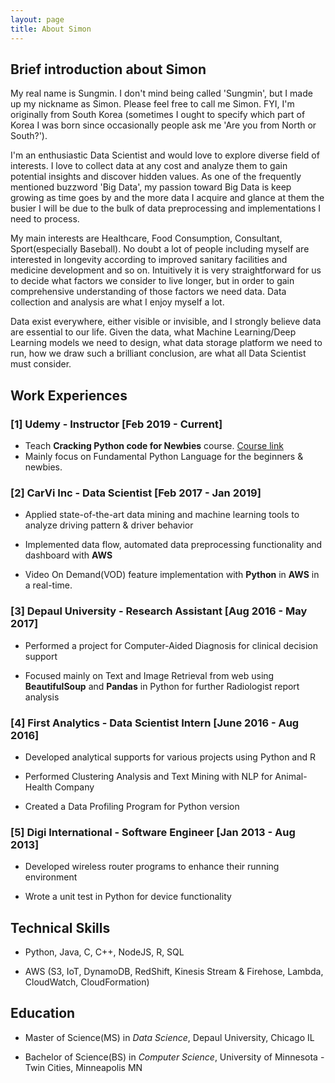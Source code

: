 ```yaml
---
layout: page
title: About Simon
---
```

## Brief introduction about Simon

My real name is Sungmin. I don't mind being called 'Sungmin', but I made up my nickname as Simon. Please feel free to call me Simon. FYI, I'm originally from South Korea (sometimes I ought to specify which part of Korea I was born since occasionally people ask me 'Are you from North or South?'). 

I'm an enthusiastic Data Scientist and would love to explore diverse field of interests. I love to collect data at any cost and analyze them to gain potential insights and discover hidden values. As one of the frequently mentioned buzzword 'Big Data', my passion toward Big Data is keep growing as time goes by and the more data I acquire and glance at them the busier I will be due to the bulk of data preprocessing and implementations I need to process.

My main interests are Healthcare, Food Consumption, Consultant, Sport(especially Baseball). No doubt a lot of people including myself are interested in longevity according to improved sanitary facilities and medicine development and so on. Intuitively it is very straightforward for us to decide what factors we consider to live longer, but in order to gain comprehensive understanding of those factors we need data. Data collection and analysis are what I enjoy myself a lot. 

Data exist everywhere, either visible or invisible, and I strongly believe data are essential to our life. Given the data, what Machine Learning/Deep Learning models we need to design, what data storage platform we need to run, how we draw such a brilliant conclusion, are what all Data Scientist must consider.     

## Work Experiences

### [1] Udemy - Instructor [Feb 2019 - Current]

- Teach **Cracking Python code for Newbies** course. [Course link](https://www.udemy.com/cracking-python-code-for-newbies/learn/v4/overview)
- Mainly focus on Fundamental Python Language for the beginners & newbies. 

### [2] CarVi Inc - Data Scientist [Feb 2017 - Jan 2019]

- Applied state-of-the-art data mining and machine learning tools to analyze driving pattern & driver behavior

- Implemented data flow, automated data preprocessing functionality and dashboard with **AWS**

- Video On Demand(VOD) feature implementation with **Python** in **AWS** in a real-time. 

### [3] Depaul University - Research Assistant [Aug 2016 - May 2017]

- Performed a project for Computer-Aided Diagnosis for clinical decision support

- Focused mainly on Text and Image Retrieval from web using **BeautifulSoup** and **Pandas** in Python for further Radiologist report analysis

### [4] First Analytics - Data Scientist Intern [June 2016 - Aug 2016]

- Developed analytical supports for various projects using Python and R

- Performed Clustering Analysis and Text Mining with NLP for Animal-Health Company

- Created a Data Profiling Program for Python version

### [5] Digi International - Software Engineer [Jan 2013 - Aug 2013]

- Developed wireless router programs to enhance their running environment

- Wrote a unit test in Python for device functionality

## Technical Skills

- Python, Java, C, C++, NodeJS, R, SQL

- AWS (S3, IoT, DynamoDB, RedShift, Kinesis Stream & Firehose, Lambda, CloudWatch, CloudFormation)

## Education

- Master of Science(MS) in *Data Science*, Depaul University, Chicago IL

- Bachelor of Science(BS) in *Computer Science*, University of Minnesota - Twin Cities, Minneapolis MN